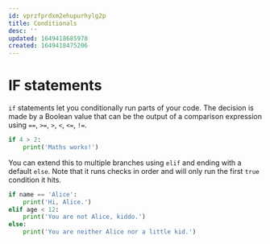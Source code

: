 ```yaml
---
id: vprzfprdxm2ehupurhylg2p
title: Conditionals
desc: ''
updated: 1649418685978
created: 1649418475206
---
```


# IF statements
`if` statements let you conditionally run parts of your code. The decision is made by a Boolean value that can be the output of a comparison expression using `==`, `>=`, `>`, `<`, `<=`, `!=`. 

```python
if 4 > 2:
    print('Maths works!')
```

You can extend this to multiple branches using `elif` and ending with a default `else`. Note that it runs checks in order and will only run the first `true` condition it hits.

```python
if name == 'Alice':
    print('Hi, Alice.')
elif age < 12:
    print('You are not Alice, kiddo.')
else:
    print('You are neither Alice nor a little kid.')
```
